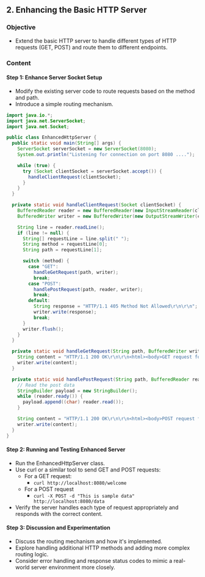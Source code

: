 ## 2. Enhancing the Basic HTTP Server

### Objective
- Extend the basic HTTP server to handle different types of HTTP requests (GET, POST) and route them to different endpoints.

### Content

#### Step 1: Enhance Server Socket Setup
- Modify the existing server code to route requests based on the method and path.
- Introduce a simple routing mechanism.

```java
import java.io.*;
import java.net.ServerSocket;
import java.net.Socket;

public class EnhancedHttpServer {
  public static void main(String[] args) {
    ServerSocket serverSocket = new ServerSocket(8080);
    System.out.println("Listening for connection on port 8080 ....");

    while (true) {
      try (Socket clientSocket = serverSocket.accept()) {
        handleClientRequest(clientSocket);
      }
    }
  }

  private static void handleClientRequest(Socket clientSocket) {
    BufferedReader reader = new BufferedReader(new InputStreamReader(clientSocket.getInputStream()));
    BufferedWriter writer = new BufferedWriter(new OutputStreamWriter(clientSocket.getOutputStream()));

    String line = reader.readLine();
    if (line != null) {
      String[] requestLine = line.split(" ");
      String method = requestLine[0];
      String path = requestLine[1];

      switch (method) {
        case "GET":
          handleGetRequest(path, writer);
          break;
        case "POST":
          handlePostRequest(path, reader, writer);
          break;
        default:
          String response = "HTTP/1.1 405 Method Not Allowed\r\n\r\n";
          writer.write(response);
          break;
      }
      writer.flush();
    }
  }

  private static void handleGetRequest(String path, BufferedWriter writer) {
    String content = "HTTP/1.1 200 OK\r\n\r\n<html><body>GET request for " + path + "</body></html>";
    writer.write(content);
  }

  private static void handlePostRequest(String path, BufferedReader reader, BufferedWriter writer) {
    // Read the post data
    StringBuilder payload = new StringBuilder();
    while (reader.ready()) {
      payload.append((char) reader.read());
    }

    String content = "HTTP/1.1 200 OK\r\n\r\n<html><body>POST request for " + path + " with data: " + payload + "</body></html>";
    writer.write(content);
  }
}
```

#### Step 2: Running and Testing Enhanced Server
- Run the EnhancedHttpServer class.
- Use curl or a similar tool to send GET and POST requests:
  - For a GET request:
    - `curl http://localhost:8080/welcome`
  - For a POST request
    - `curl -X POST -d "This is sample data" http://localhost:8080/data`
- Verify the server handles each type of request appropriately and responds with the correct content.

#### Step 3: Discussion and Experimentation
- Discuss the routing mechanism and how it's implemented.
- Explore handling additional HTTP methods and adding more complex routing logic.
- Consider error handling and response status codes to mimic a real-world server environment more closely.